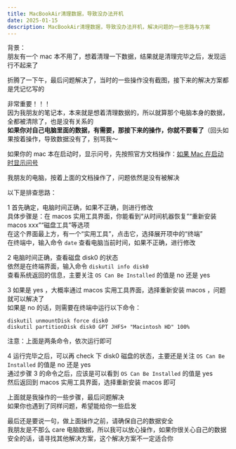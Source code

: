 ```yaml
---
title: MacBookAir清理数据，导致没办法开机
date: 2025-01-15
description: MacBookAir清理数据，导致没办法开机，解决问题的一些思路与方案
---
```


背景：   
朋友有一个 mac 本不用了，想着清理一下数据，结果就是清理完毕之后，发现运行不起来了

折腾了一下午，最后问题解决了，当时的一些操作没有截图，接下来的解决方案都是凭记忆写的

非常重要！！！   
因为我朋友的笔记本，本来就是想着清理数据的，所以就算那个电脑本身的数据，全都被清除了，也是没有关系的   
<strong>如果你对自己电脑里面的数据，有需要，那接下来的操作，你就不要看了</strong>（回头如果按着操作，导致数据没有了，别骂我～

如果你的 mac 本在启动时，显示问号，先按照官方文档操作：[如果 Mac 在启动时显示问号](https://support.apple.com/zh-cn/102601?ivk_sa=1024609v)

我朋友的电脑，按着上面的文档操作了，问题依然是没有被解决

以下是排查思路：

1 首先确定，电脑时间正确，如果不正确，则进行修改   
具体步骤是：在 macos 实用工具界面，你能看到“从时间机器恢复”“重新安装 macos xxx”“磁盘工具”等选项   
在这个界面最上方，有一个“实用工具”，点击它，选择展开项中的“终端”   
在终端中，输入命令 `date` 查看电脑当前时间，如果不正确，进行修改

2 电脑时间正确，查看磁盘 disk0 的状态   
依然是在终端界面，输入命令 `diskutil info disk0`   
查看系统返回的信息，主要关注 `OS Can Be Installed` 的值是 no 还是 yes

3 如果是 yes ，大概率通过 macos 实用工具界面，选择重新安装 macos ，问题就可以解决了   
如果是 no 的话，则需要在终端中运行以下命令：   
```
diskutil unmountDisk force disk0   
diskutil partitionDisk disk0 GPT JHFS+ "Macintosh HD" 100%
```
注意：上面是两条命令，依次运行即可

4 运行完毕之后，可以再 check 下 disk0 磁盘的状态，主要还是关注 `OS Can Be Installed` 的值是 no 还是 yes   
通过步骤 3 的命令之后，应该是可以看到 `OS Can Be Installed` 的值是 yes   
然后返回到 macos 实用工具界面，选择重新安装 macos 即可

上面就是我操作的一些步骤，最后问题解决   
如果你也遇到了同样问题，希望能给你一些启发

最后还是要说一句，做上面操作之前，请确保自己的数据安全   
我朋友是不那么 care 电脑数据，所以我可以放心操作，如果你很关心自己的数据安全的话，请寻找其他解决方案，这个解决方案不一定适合你